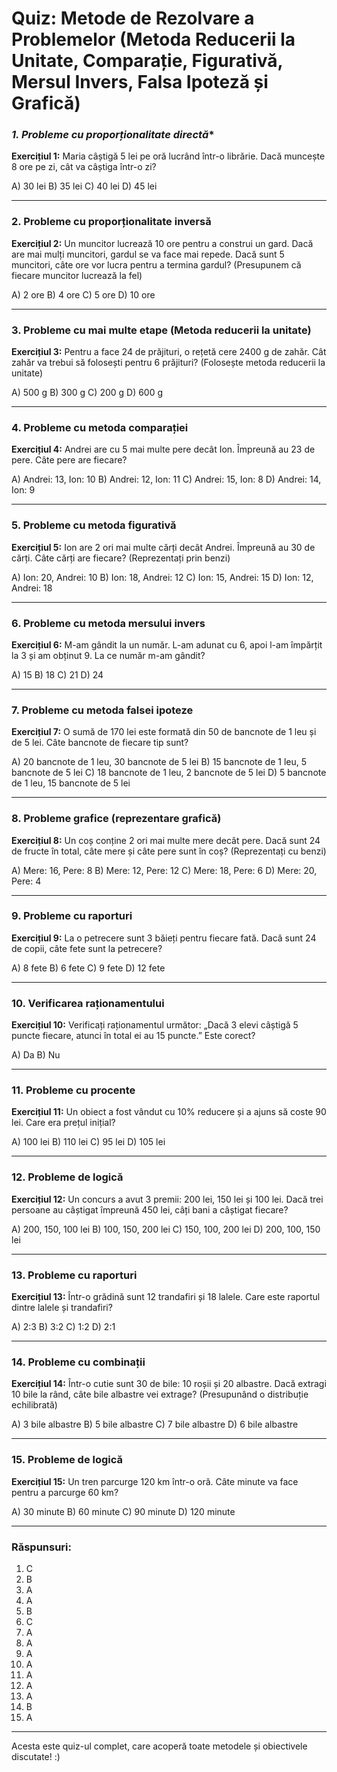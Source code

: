 # Quiz: **Metode de Rezolvare a Problemelor (Metoda Reducerii la Unitate, Comparație, Figurativă, Mersul Invers, Falsa Ipoteză și Grafică)**

### *1. Probleme cu proporționalitate directă**

**Exercițiul 1:**
 Maria câștigă 5 lei pe oră lucrând într-o librărie. Dacă muncește 8 ore pe zi, cât va câștiga într-o zi?

A) 30 lei
 B) 35 lei
 C) 40 lei
 D) 45 lei

------

### **2. Probleme cu proporționalitate inversă**

**Exercițiul 2:**
 Un muncitor lucrează 10 ore pentru a construi un gard. Dacă are mai mulți muncitori, gardul se va face mai repede. Dacă sunt 5 muncitori, câte ore vor lucra pentru a termina gardul? (Presupunem că fiecare muncitor lucrează la fel)

A) 2 ore
 B) 4 ore
 C) 5 ore
 D) 10 ore

------

### **3. Probleme cu mai multe etape (Metoda reducerii la unitate)**

**Exercițiul 3:**
 Pentru a face 24 de prăjituri, o rețetă cere 2400 g de zahăr. Cât zahăr va trebui să folosești pentru 6 prăjituri? (Folosește metoda reducerii la unitate)

A) 500 g
 B) 300 g
 C) 200 g
 D) 600 g

------

### **4. Probleme cu metoda comparației**

**Exercițiul 4:**
 Andrei are cu 5 mai multe pere decât Ion. Împreună au 23 de pere. Câte pere are fiecare?

A) Andrei: 13, Ion: 10
 B) Andrei: 12, Ion: 11
 C) Andrei: 15, Ion: 8
 D) Andrei: 14, Ion: 9

------

### **5. Probleme cu metoda figurativă**

**Exercițiul 5:**
 Ion are 2 ori mai multe cărți decât Andrei. Împreună au 30 de cărți. Câte cărți are fiecare? (Reprezentați prin benzi)

A) Ion: 20, Andrei: 10
 B) Ion: 18, Andrei: 12
 C) Ion: 15, Andrei: 15
 D) Ion: 12, Andrei: 18

------

### **6. Probleme cu metoda mersului invers**

**Exercițiul 6:**
 M-am gândit la un număr. L-am adunat cu 6, apoi l-am împărțit la 3 și am obținut 9. La ce număr m-am gândit?

A) 15
 B) 18
 C) 21
 D) 24

------

### **7. Probleme cu metoda falsei ipoteze**

**Exercițiul 7:**
 O sumă de 170 lei este formată din 50 de bancnote de 1 leu și de 5 lei. Câte bancnote de fiecare tip sunt?

A) 20 bancnote de 1 leu, 30 bancnote de 5 lei
 B) 15 bancnote de 1 leu, 5 bancnote de 5 lei
 C) 18 bancnote de 1 leu, 2 bancnote de 5 lei
 D) 5 bancnote de 1 leu, 15 bancnote de 5 lei

------

### **8. Probleme grafice (reprezentare grafică)**

**Exercițiul 8:**
 Un coș conține 2 ori mai multe mere decât pere. Dacă sunt 24 de fructe în total, câte mere și câte pere sunt în coș? (Reprezentați cu benzi)

A) Mere: 16, Pere: 8
 B) Mere: 12, Pere: 12
 C) Mere: 18, Pere: 6
 D) Mere: 20, Pere: 4

------

### **9. Probleme cu raporturi**

**Exercițiul 9:**
 La o petrecere sunt 3 băieți pentru fiecare fată. Dacă sunt 24 de copii, câte fete sunt la petrecere?

A) 8 fete
 B) 6 fete
 C) 9 fete
 D) 12 fete

------

### **10. Verificarea raționamentului**

**Exercițiul 10:**
 Verificați raționamentul următor:
 „Dacă 3 elevi câștigă 5 puncte fiecare, atunci în total ei au 15 puncte.” Este corect?

A) Da
 B) Nu

------

### **11. Probleme cu procente**

**Exercițiul 11:**
 Un obiect a fost vândut cu 10% reducere și a ajuns să coste 90 lei. Care era prețul inițial?

A) 100 lei
 B) 110 lei
 C) 95 lei
 D) 105 lei

------

### **12. Probleme de logică**

**Exercițiul 12:**
 Un concurs a avut 3 premii: 200 lei, 150 lei și 100 lei. Dacă trei persoane au câștigat împreună 450 lei, câți bani a câștigat fiecare?

A) 200, 150, 100 lei
 B) 100, 150, 200 lei
 C) 150, 100, 200 lei
 D) 200, 100, 150 lei

------

### **13. Probleme cu raporturi**

**Exercițiul 13:**
 Într-o grădină sunt 12 trandafiri și 18 lalele. Care este raportul dintre lalele și trandafiri?

A) 2:3
 B) 3:2
 C) 1:2
 D) 2:1

------

### **14. Probleme cu combinații**

**Exercițiul 14:**
 Într-o cutie sunt 30 de bile: 10 roșii și 20 albastre. Dacă extragi 10 bile la rând, câte bile albastre vei extrage? (Presupunând o distribuție echilibrată)

A) 3 bile albastre
 B) 5 bile albastre
 C) 7 bile albastre
 D) 6 bile albastre

------

### **15. Probleme de logică**

**Exercițiul 15:**
 Un tren parcurge 120 km într-o oră. Câte minute va face pentru a parcurge 60 km?

A) 30 minute
 B) 60 minute
 C) 90 minute
 D) 120 minute

------

### Răspunsuri:

1. C
2. B
3. A
4. A
5. B
6. C
7. A
8. A
9. A
10. A
11. A
12. A
13. A
14. B
15. A

------

Acesta este quiz-ul complet, care acoperă toate metodele și obiectivele discutate! :)